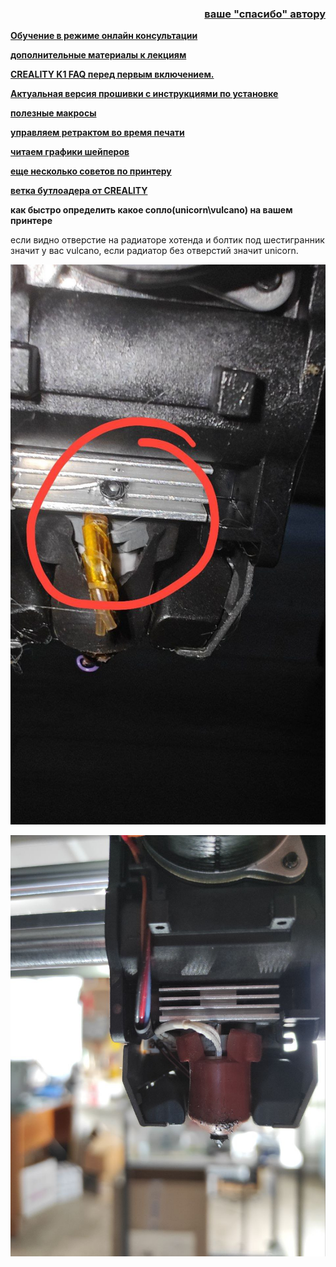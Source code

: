 <h3 align="right"><a href="https://www.tinkoff.ru/rm/yakovleva.irina203/51ZSr71845" target="_blank">ваше "спасибо" автору</a></h3>

[**Обучение в режиме онлайн консультации**](kurs.md)

[**дополнительные материалы к лекциям**](/extras/readme.md)

[**CREALITY K1 FAQ перед первым включением.**](before_use.md)


[**Актуальная версия прошивки с инструкциями по установке**](/version_config/readme.md)

[**полезные макросы**](/macros_helpfull/readme.md)

[**управляем ретрактом во время печати**](/retract/readme.md)

[**читаем графики шейперов**](/shaper/readme.md)

[**еще несколько советов по принтеру**](/ferma/readme.md)

[**ветка бутлоадера от CREALITY**](https://github.com/CrealityOfficial/K1_Series_Annex/releases/tag/V1.0.0)


**как быстро определить какое сопло(unicorn\vulcano) на вашем принтере**

если видно отверстие на радиаторе хотенда и болтик под шестигранник значит у вас vulcano, если радиатор без отверстий значит unicorn.

![](vulcano.jpg)

![](unicorn.jpg)




